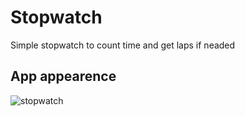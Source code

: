 # Stopwatch

Simple stopwatch to count time and get laps if neaded

## App appearence 

![stopwatch](https://github.com/Peachka/StopWatch/assets/76593453/477de4ff-3b19-4211-9c14-4bcf2176cc20)
